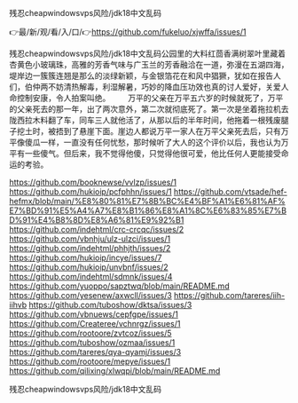 残忍cheapwindowsvps风险/jdk18中文乱码

👉最/新/观/看/入/口/👉https://github.com/fukeluo/xjwffa/issues/1

残忍cheapwindowsvps风险/jdk18中文乱码公园里的大料红茴香满树翠叶里藏着杏黄色小玻璃珠，高雅的芳香气味与广玉兰的芳香融洽在一道，弥漫在五湖四海，堤岸边一簇簇连翘是那么的淡绿新颖，与金银箔花在和风中猖獗，犹如在报告人们，伯仲两不妨清热解毒，利湿解暑，巧妙的降血压功效也真的讨人爱好，关爱人命控制安康，令人拍案叫绝。
　　万平的父亲在万平五六岁的时候就死了，万平的父亲死去的那一年，出了两次意外，第二次就彻底死了。第一次是坐着拖拉机去陇西拉木料翻了车，同车三人就他活了，从那以后的半年时间，他拖着一根残废腿子挖土时，被捂到了悬崖下面。崖边人都说万平一家人在万平父亲死去后，只有万平像傻瓜一样，一直没有任何忧愁，那时候听了大人的这个评价以后，我也认为万平有一些傻气。但后来，我不觉得他傻，只觉得他很可爱，他比任何人更能接受命运的考验。


https://github.com/booknewse/vvlzp/issues/1
https://github.com/hukioip/pcfphhn/issues/1
https://github.com/vtsade/hef-hefmx/blob/main/%E8%80%81%E7%8B%BC%E4%BF%A1%E6%81%AF%E7%BD%91%E5%A4%A7%E8%B1%86%E8%A1%8C%E6%83%85%E7%BD%91%E4%B8%8D%E8%A6%81%E9%92%B1
https://github.com/indehtml/crc-crcqc/issues/2
https://github.com/vbnhju/ulz-ulzci/issues/1
https://github.com/indehtml/phhjth/issues/2
https://github.com/hukioip/incye/issues/7
https://github.com/hukioip/unvbnf/issues/2
https://github.com/indehtml/sdmnk/issues/4
https://github.com/yuoppo/sapztwq/blob/main/README.md
https://github.com/yesenew/axwcll/issues/3
https://github.com/tareres/iih-iihvb
https://github.com/tuboshow/dktsa/issues/3
https://github.com/vbnuews/cepfgpe/issues/1
https://github.com/Createree/vchnrgz/issues/1
https://github.com/rootoore/zvtcoz/issues/5
https://github.com/tuboshow/ozmaa/issues/1
https://github.com/tareres/qya-qyamj/issues/3
https://github.com/rootoore/mepye/issues/1
https://github.com/qilixing/xlwqpi/blob/main/README.md

残忍cheapwindowsvps风险/jdk18中文乱码
